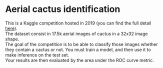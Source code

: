 # Aerial cactus identification

This is a Kaggle competition hosted in 2019 (you can find the full detail [here](https://www.kaggle.com/c/aerial-cactus-identification)). \
The dataset consist in 17.5k aerial images of cactus in a 32x32 image shape.\
The goal of the competition is to be able to classify those images whether they contain a cactus or not.
You must train a model, and then use it to make inference on the test set.  \
Your results are then evaluated by the area under the ROC curve metric.
